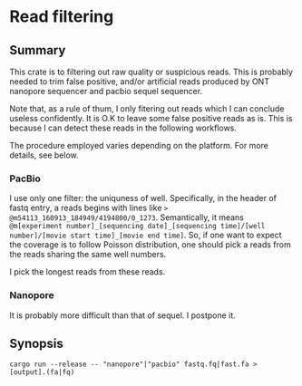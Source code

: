 # Read filtering

## Summary
This crate is to filtering out raw quality or suspicious reads.
This is probably needed to trim false positive, and/or artificial reads produced by ONT nanopore sequencer and pacbio sequel sequencer.

Note that, as a rule of thum, I only fitering out reads which I can conclude useless confidently. It is O.K to leave some false positive reads as is. This is because I can detect these reads in the following workflows.

The procedure employed varies depending on the platform. For more details, see below.


### PacBio

I use only one filter: the uniquness of well. Specifically, in the header of fastq entry, a reads begins with
lines like `> @m54113_160913_184949/4194800/0_1273`. Semantically, it means `@m[experiment number]_[sequencing date]_[sequencing time]/[well number]/[movie start time]_[movie end time]`. So, if one want to expect the coverage is to follow Poisson distribution, one should pick a reads from the reads sharing the same well numbers.

I pick the longest reads from these reads.


### Nanopore

It is probably more difficult than that of sequel. I postpone it.


## Synopsis
```
cargo run --release -- "nanopore"|"pacbio" fastq.fq|fast.fa > [output].(fa|fq)
```
